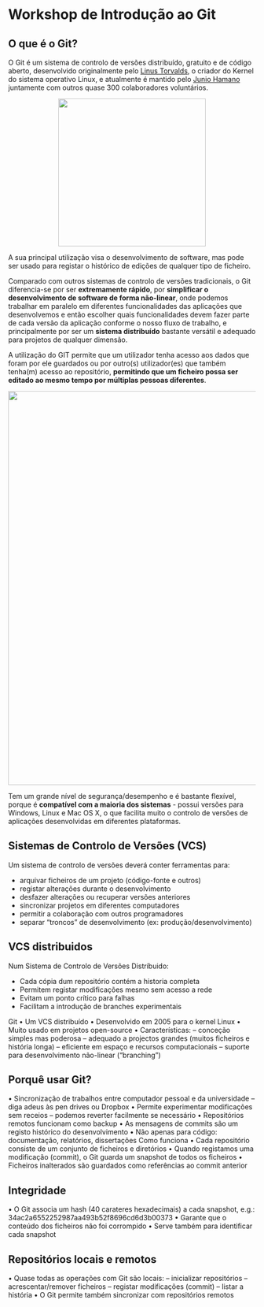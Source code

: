 # Workshop de Introdução ao Git

## O que é o Git?

O Git é um sistema de controlo de versões distribuído, gratuito e de código aberto, desenvolvido originalmente pelo <a href="https://pt.wikipedia.org/wiki/Linus_Torvalds">Linus Torvalds</a>, o criador do Kernel do sistema operativo Linux, e atualmente é mantido pelo <a href="https://pt.wikipedia.org/wiki/Junio_Hamano">Junio Hamano</a> juntamente com outros quase 300 colaboradores voluntários.

<p align="center">
<img src="https://upload.wikimedia.org/wikipedia/commons/thumb/e/e0/Git-logo.svg/1920px-Git-logo.svg.png" width="300" />
</p>

A sua principal utilização visa o desenvolvimento de software, mas pode ser usado para registar o histórico de edições de qualquer tipo de ficheiro.

Comparado com outros sistemas de controlo de versões tradicionais, o Git diferencia-se por ser <b>extremamente rápido</b>, por <b>simplificar o desenvolvimento de software de forma não-linear</b>, onde podemos trabalhar em paralelo em diferentes funcionalidades das aplicações que desenvolvemos e então escolher quais funcionalidades devem fazer parte de cada versão da aplicação conforme o nosso fluxo de trabalho, e principalmente por ser um <b>sistema distribuído</b> bastante versátil e adequado para projetos de qualquer dimensão.

A utilização do GIT permite que um utilizador tenha acesso aos dados que foram por ele guardados ou por outro(s) utilizador(es) que também tenha(m) acesso ao repositório, <b>permitindo que um ficheiro possa ser editado ao mesmo tempo por múltiplas pessoas diferentes</b>. 

<p align="center">
<img src="https://dev-to-uploads.s3.amazonaws.com/uploads/articles/uzdbcfw21iqc8mzupsk3.gif" width="800" />
</p>

Tem um grande nível de segurança/desempenho e é bastante flexível, porque é <b>compatível com a maioria dos sistemas</b> - possui versões para Windows, Linux e Mac OS X, o que facilita muito o controlo de versões de aplicações desenvolvidas em diferentes plataformas.


## Sistemas de Controlo de Versões (VCS)

Um sistema de controlo de versões deverá conter ferramentas para:
<ul>
  <li>arquivar ficheiros de um projeto (código-fonte e outros)</li>
  <li>registar alterações durante o desenvolvimento</li>
  <li>desfazer alterações ou recuperar versões anteriores</li>
  <li>sincronizar projetos em diferentes computadores</li>  
  <li>permitir a colaboração com outros programadores</li>  
  <li>separar “troncos” de desenvolvimento (ex: produção/desenvolvimento)</li>
</ul>

## VCS distribuidos
Num Sistema de Controlo de Versões Distríbuido: 
<ul>
  <li>Cada cópia dum repositório contém a historia completa</li> 
  <li>Permitem registar modificações mesmo sem acesso a rede</li> 
  <li>Evitam um ponto crítico para falhas</li> 
  <li>Facilitam a introdução de branches experimentais</li> 
</ul>

Git
• Um VCS distribuído
• Desenvolvido em 2005 para o kernel Linux
• Muito usado em projetos open-source
• Características:
– conceção simples mas poderosa
– adequado a projectos grandes (muitos ficheiros e história longa)
– eficiente em espaço e recursos computacionais
– suporte para desenvolvimento não-linear (“branching”)

## Porquê usar Git?
• Sincronização de trabalhos entre computador pessoal e da universidade
– diga adeus às pen drives ou Dropbox
• Permite experimentar modificações sem receios
– podemos reverter facilmente se necessário
• Repositórios remotos funcionam como backup
• As mensagens de commits são um registo histórico do desenvolvimento
• Não apenas para código: documentação, relatórios, dissertações
Como funciona
• Cada repositório consiste de um conjunto de ficheiros e diretórios
• Quando registamos uma modificação (commit), o Git guarda um snapshot
de todos os ficheiros
• Ficheiros inalterados são guardados como referências ao commit anterior

## Integridade
• O Git associa um hash (40 carateres hexadecimais) a cada snapshot, e.g.:
34ac2a6552252987aa493b52f8696cd6d3b00373
• Garante que o conteúdo dos ficheiros não foi corrompido
• Serve também para identificar cada snapshot

## Repositórios locais e remotos
• Quase todas as operações com Git são locais:
– inicializar repositórios
– acrescentar/remover ficheiros
– registar modificações (commit)
– listar a história
• O Git permite também sincronizar com repositórios remotos 
